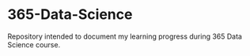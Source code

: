 # 365-Data-Science

Repository intended to document my learning progress during 365 Data Science course.
